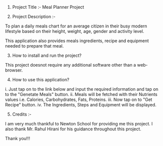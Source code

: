 1. Project Title :- Meal Planner Project

2. Project Description :-

To plan a daily meals chart for an average citizen in their busy modern lifestyle based on their height, weight, age, gender and activity level.

This application also provides meals ingredients, recipe and equipment needed to prepare that meal.

3. How to install and run the project?

This project doesnot require any additional software other than a web-browser.

4. How to use this application?

i. Just tap on to the link below and input the required information and tap on to the "Genetate Meals" button.
ii. Meals will be fetched with their Nutrients values i.e. Calories, Carbohydrates, Fats, Proteins.
iii. Now tap on to "Get Recipe" button.
iv. The Ingredients, Steps and Equipment will be displayed.

<!-- link -->

5. Credits :-

I am very much thankful to Newton School for providing me this project.
I also thank Mr. Rahul Hirani for his guidance throughout this project.

Thank you!!!
